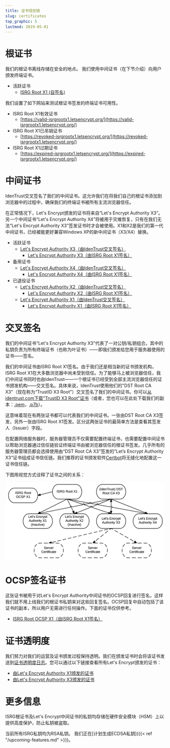 ```yaml
---
title: 证书信任链
slug: certificates
top_graphic: 5
lastmod: 2019-05-01
---
```




# 根证书

我们的根证书离线存储在安全的地点。 我们使用中间证书（在下节介绍）向用户颁发终端证书。

* 活跃证书
  * [ISRG Root X1 (自签名)](/certs/isrgrootx1.pem.txt)

我们设置了如下网站来测试根证书签发的终端证书可用性。

* ISRG Root X1有效证书
  * [https://valid-isrgrootx1.letsencrypt.org/](https://valid-isrgrootx1.letsencrypt.org/)
* ISRG Root X1已吊销证书
  * [https://revoked-isrgrootx1.letsencrypt.org/](https://revoked-isrgrootx1.letsencrypt.org/)
* ISRG Root X1过期证书
  * [https://expired-isrgrootx1.letsencrypt.org/](https://expired-isrgrootx1.letsencrypt.org/)

# 中间证书

IdenTrust交叉签名了我们的中间证书。这允许我们在将我们自己的根证书添加到浏览器中的过程中，确保我们的终端证书被所有主流浏览器信任。

在正常情况下，Let's Encrypt颁发的证书将来自“Let's Encrypt Authority X3”。另一个中间证书“Let's Encrypt Authority X4”将被用于灾难恢复，只有在我们无法“Let's Encrypt Authority X3”签发证书时才会被使用。X1和X2是我们的第一代中间证书，已经被能更好兼容Windows XP的新中间证书（X3/X4）替换。


* 活跃证书
  * [Let's Encrypt Authority X3（由IdenTrust交叉签名）](/certs/lets-encrypt-x3-cross-signed.pem.txt)
    * [Let's Encrypt Authority X3（由ISRG Root X1签名）](/certs/letsencryptauthorityx3.pem.txt)
* 备用证书
  * [Let's Encrypt Authority X4（由IdenTrust交叉签名）](/certs/lets-encrypt-x4-cross-signed.pem.txt)
    * [Let's Encrypt Authority X4（由ISRG Root X1签名）](/certs/letsencryptauthorityx4.pem.txt)
* 已退役证书
  * [Let's Encrypt Authority X2（由IdenTrust交叉签名）](/certs/lets-encrypt-x2-cross-signed.pem.txt)
    * [Let's Encrypt Authority X2（由ISRG Root X1签名）](/certs/letsencryptauthorityx2.pem.txt)
  * [Let's Encrypt Authority X1（由IdenTrust交叉签名）](/certs/lets-encrypt-x1-cross-signed.pem.txt)
    * [Let's Encrypt Authority X1（由ISRG Root X1签名）](/certs/letsencryptauthorityx1.pem.txt)

# 交叉签名

我们的中间证书“Let's Encrypt Authority X3”代表了一对公钥/私钥组合。其中的私钥负责为所有终端证书（也称为叶证书）——即我们颁发给您用于服务器使用的证书——签名。

我们的中间证书由ISRG Root X1签名。由于我们还是相当新的证书颁发机构，ISRG Root X1在大多数浏览器中尚未受到信任。为了能够马上被浏览器信任，我们中间证书同时也由IdenTrust——一个根证书已经受到全部主流浏览器信任的证书颁发机构——交叉签名。具体来说，IdenTrust使用他们的"DST Root CA X3"（现在称为“TrustID X3 Root”）交叉签名了我们的中间证书。你可以[从identrust.com下载"TrustID X3 Root"证书](https://www.identrust.com/support/downloads)（或者，您也可以在此处下载我们的副本：[.pem](/certs/trustid-x3-root.pem.txt)，[.p7b](/certs/trustid-x3-root.p7b)）。

这意味着现在有两张证书都可以代表我们的中间证书。一张由DST Root CA X3签发，另外一张由ISRG Root X1签发。区分这两张证书的最简单方法是查看其签发人（Issuer）字段。

在配置网络服务器时，服务器管理员不仅需要配置终端证书，也需要配置中间证书以帮助浏览器通过信任链验证终端证书由被浏览器信任的根证书签发。几乎所有的服务器管理员都会选择使用由“DST Root CA X3”签发的”Let’s Encrypt Authority X3“证书组成证书信任链。我们推荐的证书颁发软件[Certbot](https://certbot.org)将无缝化地配置这一证书信任链。

下图用视觉方式诠释了证书之间的关系：

<img src="/certs/isrg-keys.png" alt="ISRG证书关系图">

# OCSP签名证书

这张证书被用于对Let's Encrypt Authority中间证书的OCSP回复进行签名，这样我们就不用上线我们的根证书私钥来对这些回复签名。OCSP回复中自动包括了该证书的副本，所以用户无需进行任何操作。下面的证书仅供参考。
* [ISRG Root OCSP X1（由ISRG Root X1签名）](/certs/isrg-root-ocsp-x1.pem.txt)

# 证书透明度

我们努力对我们的运营及证书颁发过程保持透明。我们在颁发证书时会将该证书发送到[证书透明度日志](https://www.certificate-transparency.org/)。您可以通过以下链接查看所有Let's Encrypt颁发的证书：

* [由Let's Encrypt Authority X1颁发的证书](https://crt.sh/?Identity=%25&iCAID=7395)
* [由Let's Encrypt Authority X3颁发的证书](https://crt.sh/?Identity=%25&iCAID=16418)

# 更多信息

ISRG根证书及Let's Encrypt中间证书的私钥均存储在硬件安全模块（HSM）上以提供高度保护，防止私钥被盗取。

当前所有ISRG私钥均为RSA私钥。 我们正在[计划生成ECDSA私钥]({{< ref "/upcoming-features.md" >}})。
